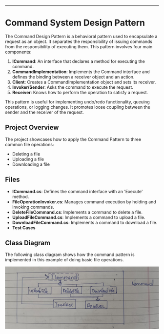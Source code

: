 
---

# Command System Design Pattern

The Command Design Pattern is a behavioral pattern used to encapsulate a request as an object. It separates the responsibility of issuing commands from the responsibility of executing them. This pattern involves four main components:

1. **ICommand**: An interface that declares a method for executing the command.
2. **CommandImplementation**: Implements the Command interface and defines the binding between a receiver object and an action.
3. **Client**: Creates a CommandImplementation object and sets its receiver.
4. **Invoker/Sender**: Asks the command to execute the request.
5. **Receiver**: Knows how to perform the operation to satisfy a request.

This pattern is useful for implementing undo/redo functionality, queuing operations, or logging changes. It promotes loose coupling between the sender and the receiver of the request.

## Project Overview

The project showcases how to apply the Command Pattern to three common file operations:
- Deleting a file
- Uploading a file
- Downloading a file

## Files

- **ICommand.cs**: Defines the command interface with an 'Execute' method.
- **FileOperationInvoker.cs**: Manages command execution by holding and invoking commands.
- **DeleteFileCommand.cs**: Implements a command to delete a file.
- **UploadFileCommand.cs**: Implements a command to upload a file.
- **DownloadFileCommand.cs**: Implements a command to download a file.
- **Test Cases**

## Class Diagram

The following class diagram shows how the command pattern is implemented in this example of doing basic file operations.

![Class_Diagram](./Class_Diagram.jpeg)
